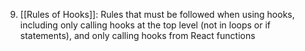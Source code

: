 9. [[Rules of Hooks]]: Rules that must be followed when using hooks, including only calling hooks at the top level (not in loops or if statements), and only calling hooks from React functions